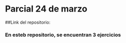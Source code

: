 # Parcial 24 de marzo
##Link del repositorio:
### En esteb repositorio, se encuentran 3 ejercicios 
